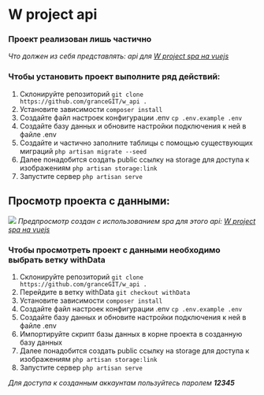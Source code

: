 # W project api

### Проект реализован лишь частично

<i>Что должен из себя представлять: api для <a href="https://github.com/granceGIT/w_spa">W project spa на vuejs</a></i>

### Чтобы установить проект выполните ряд действий:

1. Склонируйте репозиторий ``` git clone https://github.com/granceGIT/w_api . ```
2. Установите зависимости ``` composer install ```
3. Создайте файл настроек конфигурации .env ``` cp .env.example .env ```
4. Создайте базу данных и обновите настройки подключения к ней в файле .env
5. Создайте и частично заполните таблицы с помощью существующих миграций ``` php artisan migrate --seed ```
6. Далее понадобится создать public ссылку на storage для доступа к изображениям ``` php artisan storage:link ```
7. Запустите сервер ``` php artisan serve ```

## Просмотр проекта с данными:

![](https://media.giphy.com/media/v1.Y2lkPTc5MGI3NjExa2ltenlndTA5M2J5bDZpNmtyYnlmajM3M2xka2JyNnh3ODRkdHR4ZCZlcD12MV9pbnRlcm5hbF9naWZfYnlfaWQmY3Q9Zw/g4ViVdvsPIxYyUJ4X3/giphy.gif)
<i> Предпросмотр создан с использованием spa для этого api: <a href="https://github.com/granceGIT/w_spa">W project spa на vuejs</a> </i>

### Чтобы просмотреть проект с данными необходимо выбрать ветку withData

1. Склонируйте репозиторий ``` git clone https://github.com/granceGIT/w_api . ```
2. Перейдите в ветку withData ```git checkout withData```
3. Установите зависимости ``` composer install ```
4. Создайте файл настроек конфигурации .env ``` cp .env.example .env ```
5. Создайте базу данных и обновите настройки подключения к ней в файле .env
6. Импортируйте скрипт базы данных в корне проекта в созданную базу данных
7. Далее понадобится создать public ссылку на storage для доступа к изображениям ``` php artisan storage:link ```
8. Запустите сервер ``` php artisan serve ```

<i>Для доступа к созданным аккаунтам пользуйтесь паролем <b>12345</b></i>

